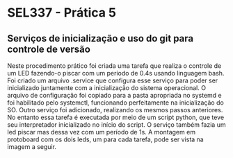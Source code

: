 # SEL337 - Prática 5
## Serviços de inicialização e uso do git para controle de versão

Neste procedimento prático foi criada uma tarefa que realiza o controle de um LED
fazendo-o piscar com um período de 0.4s usando linguagem bash. Foi criado um arquivo
.service  que configura esse serviço para poder ser inicializado juntamente com a
inicialização do sistema operacional. O arquivo de configuração foi copiado para a pasta
apropriada no systemd e foi habilitado pelo systemctl, funcionando perfeitamente na
inicialização do SO.
Outro serviço foi adicionado, realizando os mesmos passos anteriores. No entanto essa tarefa
é executada por meio de um script python, que teve seu interpretador inicializado no início do
script. O serviço também fazia um led piscar mas dessa vez com um período de 1s.
A montagem em protoboard com os dois leds, um para cada tarefa, pode ser vista na imagem a seguir.
